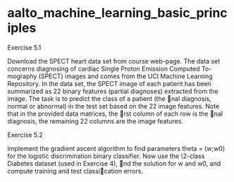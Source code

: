 aalto_machine_learning_basic_principles
=======================================

Exercise 5.1

Download the SPECT heart data set from course web-page. The data
set concerns diagnosing of cardiac Single Proton Emission Computed To-
mography (SPECT) images and comes from the UCI Machine Learning
Repository. In the data set, the SPECT image of each patient has been summarized as 22
binary features (partial diagnoses) extracted from the image.
The task is to predict the class of a patient (the nal diagnosis, normal
or abnormal) in the test set based on the 22 image features. Note that
in the provided data matrices, the rst column of each row is the nal
diagnosis, the remaining 22 columns are the image features.


Exercise 5.2

Implement the gradient ascent algorithm to find parameters theta = (w;w0)
for the logistic discrimination binary classifier. Now use the \2-class Diabetes dataset 
(used in Exercise 4), nd the solution for w and w0, and compute training and
test classication errors.
